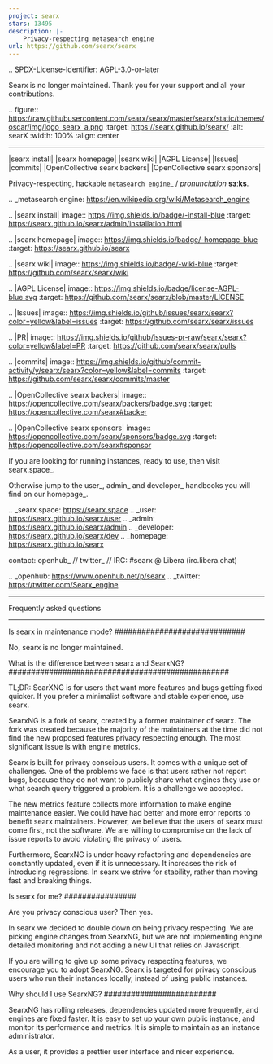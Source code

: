 ```yaml
---
project: searx
stars: 13495
description: |-
    Privacy-respecting metasearch engine
url: https://github.com/searx/searx
---
```


.. SPDX-License-Identifier: AGPL-3.0-or-later

Searx is no longer maintained. Thank you for your support and all your contributions.

.. figure:: https://raw.githubusercontent.com/searx/searx/master/searx/static/themes/oscar/img/logo_searx_a.png
   :target: https://searx.github.io/searx/
   :alt: searX
   :width: 100%
   :align: center

-------

|searx install|
|searx homepage|
|searx wiki|
|AGPL License|
|Issues|
|commits|
|OpenCollective searx backers|
|OpenCollective searx sponsors|

Privacy-respecting, hackable `metasearch engine`_ / *pronunciation* **sɜːks**.

.. _metasearch engine: https://en.wikipedia.org/wiki/Metasearch_engine

.. |searx install| image:: https://img.shields.io/badge/-install-blue
   :target: https://searx.github.io/searx/admin/installation.html

.. |searx homepage| image:: https://img.shields.io/badge/-homepage-blue
   :target: https://searx.github.io/searx

.. |searx wiki| image:: https://img.shields.io/badge/-wiki-blue
   :target: https://github.com/searx/searx/wiki

.. |AGPL License|  image:: https://img.shields.io/badge/license-AGPL-blue.svg
   :target: https://github.com/searx/searx/blob/master/LICENSE

.. |Issues| image:: https://img.shields.io/github/issues/searx/searx?color=yellow&label=issues
   :target: https://github.com/searx/searx/issues

.. |PR| image:: https://img.shields.io/github/issues-pr-raw/searx/searx?color=yellow&label=PR
   :target: https://github.com/searx/searx/pulls

.. |commits| image:: https://img.shields.io/github/commit-activity/y/searx/searx?color=yellow&label=commits
   :target: https://github.com/searx/searx/commits/master

.. |OpenCollective searx backers| image:: https://opencollective.com/searx/backers/badge.svg
   :target: https://opencollective.com/searx#backer

.. |OpenCollective searx sponsors| image:: https://opencollective.com/searx/sponsors/badge.svg
   :target: https://opencollective.com/searx#sponsor


If you are looking for running instances, ready to use, then visit searx.space_.

Otherwise jump to the user_, admin_ and developer_ handbooks you will find on
our homepage_.

.. _searx.space: https://searx.space
.. _user: https://searx.github.io/searx/user
.. _admin: https://searx.github.io/searx/admin
.. _developer: https://searx.github.io/searx/dev
.. _homepage: https://searx.github.io/searx

contact:
  openhub_ // twitter_ // IRC: #searx @ Libera (irc.libera.chat)

.. _openhub: https://www.openhub.net/p/searx
.. _twitter: https://twitter.com/Searx_engine

**************************
Frequently asked questions
**************************

Is searx in maintenance mode?
#############################

No, searx is no longer maintained.

What is the difference between searx and SearxNG?
#################################################

TL;DR: SearXNG is for users that want more features and bugs getting fixed quicker.
If you prefer a minimalist software and stable experience, use searx.

SearxNG is a fork of searx, created by a former maintainer of searx. The fork
was created because the majority of the maintainers at the time did not find
the new proposed features privacy respecting enough. The most significant issue is with
engine metrics.

Searx is built for privacy conscious users. It comes with a unique set of
challenges. One of the problems we face is that users rather not report bugs,
because they do not want to publicly share what engines they use or what search
query triggered a problem. It is a challenge we accepted.

The new metrics feature collects more information to make engine maintenance easier.
We could have had better and more error reports to benefit searx maintainers.
However, we believe that the users of searx must come first, not the
software. We are willing to compromise on the lack of issue reports to avoid
violating the privacy of users.

Furthermore, SearxNG is under heavy refactoring and dependencies are constantly updated, even
if it is unnecessary. It increases the risk of introducing regressions. In searx
we strive for stability, rather than moving fast and breaking things.

Is searx for me?
################

Are you privacy conscious user? Then yes.

In searx we decided to double down on being privacy respecting. We are picking
engine changes from SearxNG, but we are not implementing engine detailed
monitoring and not adding a new UI that relies on Javascript.

If you are willing to give up some privacy respecting features, we encourage you to
adopt SearxNG. Searx is targeted for privacy conscious users who run their
instances locally, instead of using public instances.

Why should I use SearxNG?
#########################

SearxNG has rolling releases, dependencies updated more frequently, and engines are fixed
faster. It is easy to set up your own public instance, and monitor its
performance and metrics. It is simple to maintain as an instance administrator.

As a user, it provides a prettier user interface and nicer experience.

